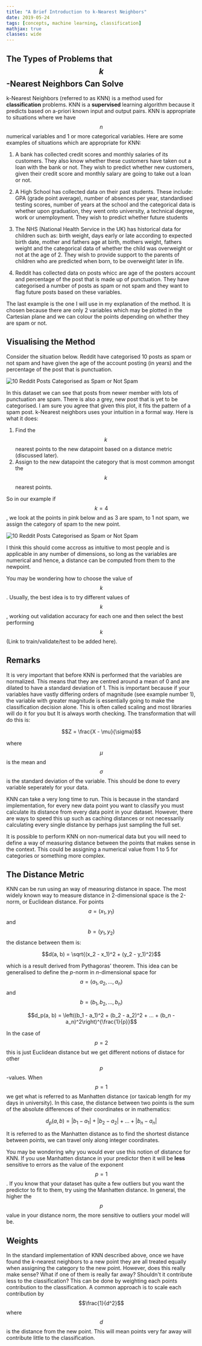 ```yaml
---
title: "A Brief Introduction to k-Nearest Neighbors"
date: 2019-05-24
tags: [concepts, machine learning, classification]
mathjax: true
classes: wide
---
```


## The Types of Problems that $$k$$-Nearest Neighbors Can Solve

k-Nearest Neighbors (referred to as KNN) is a method used for **classification** problems. KNN is a **supervised** learning algorithm because it predicts based on a-priori known input and output pairs. KNN is appropriate to situations where we have $$n$$ numerical variables and 1 or more categorical variables. Here are some examples of situations which are appropriate for KNN:

1. A bank has collected credit scores and monthly salaries of its customers. They also know whether these customers have taken out a loan with the bank or not. They wish to predict whether new customers, given their credit score and monthly salary are going to take out a loan or not.

2. A High School has collected data on their past students. These include: GPA (grade point average), number of absences per year, standardised testing scores, number of years at the school and the categorical data is whether upon graduation, they went onto university, a technical degree, work or unemployment. They wish to predict whether future students

3. The NHS (National Health Service in the UK) has historical data for children such as: birth weight, days early or late according to expected birth date, mother and fathers age at birth, mothers weight, fathers weight and the categorical data of whether the child was overweight or not at the age of 2. They wish to provide support to the parents of children who are predicted when born, to be overweight later in life.

4. Reddit has collected data on posts whicc are age of the posters account and percentage of the post that is made up of punctuation. They have categorised a number of posts as spam or not spam and they want to flag future posts based on these variables.

The last example is the one I will use in my explanation of the method. It is chosen because there are only 2 variables which may be plotted in the Cartesian plane and we can colour the points depending on whether they are spam or not.

## Visualising the Method

Consider the situation below. Reddit have categorised 10 posts as spam or not spam and have given the age of the account posting (in years) and the percentage of the post that is punctuation.

<img src="{{ site.url }}{{ site.baseurl }}/images/knn/spam1.png" alt="10 Reddit Posts Categorised as Spam or Not Spam">

In this dataset we can see that posts from newer member with lots of punctuation are spam. There is also a grey, new post that is yet to be categorised. I am sure you agree that given this plot, it fits the pattern of a spam post. k-Nearest neighbors uses your intuition in a formal way. Here is what it does:

1. Find the $$k$$ nearest points to the new datapoint based on a distance metric (discussed later).
2. Assign to the new datapoint the category that is most common amongst the $$k$$ nearest points.

So in our example if $$k = 4$$, we look at the points in pink below and as 3 are spam, to 1 not spam, we assign the category of spam to the new point.

<img src="{{ site.url }}{{ site.baseurl }}/images/knn/spam2.png" alt="10 Reddit Posts Categorised as Spam or Not Spam">

I think this should come accross as intuitive to most people and is applicable in any number of dimensions, so long as the variables are numerical and hence, a distance can be computed from them to the newpoint.

You may be wondering how to choose the value of $$k$$. Usually, the best idea is to try different values of $$k$$, working out validation accuracy for each one and then select the best performing $$k$$ (Link to train/validate/test to be added here).

## Remarks

It is very important that before KNN is performed that the variables are normalized. This means that they are centred around a mean of 0 and are dilated to have a standard deviation of 1. This is important because if your variables have vastly differing orders of magnitude (see example number 1), the variable with greater magnitude is essentially going to make the classification decision alone. This is often called scaling and most libraries will do it for you but It is always worth checking. The transformation that will do this is:

$$Z = \frac{X - \mu}{\sigma}$$

where $$\mu$$ is the mean and $$\sigma$$ is the standard deviation of the variable. This should be done to every variable seperately for your data.

KNN can take a very long time to run. This is because in the standard implementation, for every new data point you want to classify you must calculate its distance from every data point in your dataset. However, there are ways to speed this up such as caching distances or not necessarily calculating every single distance by perhaps just sampling the full set.

It is possible to perform KNN on non-numerical data but you will need to define a way of measuring distance between the points that makes sense in the context. This could be assigning a numerical value from 1 to 5 for categories or something more complex.

## The Distance Metric

KNN can be run using an way of measuring distance in space. The most widely known way to measure distance in 2-dimensional space is the 2-norm, or Euclidean distance. For points $$a = (x_1, y_1)$$ and $$b = (y_1, y_2)$$ the distance between them is:

$$d(a, b) = \sqrt{(x_2 - x_1)^2 + (y_2 - y_1)^2}$$

which is a result derived from Pythagoras' theorem. This idea can be generalised to define the $p$-norm in $n$-dimensional space for $$a = (a_1, a_2, ... , a_n)$$ and $$b = (b_1, b_2, ... , b_n)$$

$$d_p(a, b) = \left((b_1 - a_1)^2 + (b_2 - a_2)^2 + ... + (b_n - a_n)^2\right)^{\frac{1}{p}}$$

In the case of $$p = 2$$ this is just Euclidean distance but we get different notions of distace for other $$p$$-values. When $$p = 1$$ we get what is referred to as Manhatten distance (or taxicab length for my days in university). In this case, the distance between two points is the sum of the absolute differences of their coordinates or in mathematics:

$$d_p(a, b) = |b_1 - a_1| + |b_2 - a_2| + ... + |b_n - a_n|$$

It is referred to as the Manhatten distance as to find the shortest distance between points, we can travel only along integer coordinates.

You may be wondering why you would ever use this notion of distance for KNN. If you use Manhatten distance in your predictor then it will be **less** sensitive to errors as the value of the exponent $$p = 1$$. If you know that your dataset has quite a few outliers but you want the predictor to fit to them, try using the Manhatten distance. In general, the higher the $$p$$ value in your distance norm, the more sensitive to outliers your model will be.

## Weights

In the standard implementation of KNN described above, once we have found the $k$-nearest neighbors to a new point they are all treated equally when assigning the category to the new point. However, does this really make sense? What if one of them is really far away? Shouldn't it contribute less to the classification? This can be done by weighting each points contribution to the classification. A common approach is to scale each contribution by $$\frac{1}{d^2}$$ where $$d$$ is the distance from the new point. This will mean points very far away will contribute little to the classification.